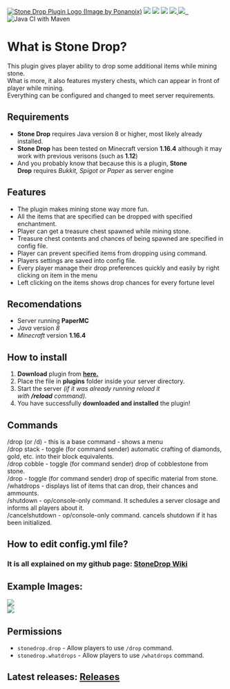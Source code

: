 [![Stone Drop Plugin Logo (Image by Ponanoix)](https://camo.githubusercontent.com/2ec460f53b6341d50f5df8bc131d7615334c0d24/68747470733a2f2f63646e2e646973636f72646170702e636f6d2f6174746163686d656e74732f3235323037343839303435333138383630382f3630363936393234333538353437383636362f6c6f676f5f706c7567696e752e706e67)](https://camo.githubusercontent.com/2ec460f53b6341d50f5df8bc131d7615334c0d24/68747470733a2f2f63646e2e646973636f72646170702e636f6d2f6174746163686d656e74732f3235323037343839303435333138383630382f3630363936393234333538353437383636362f6c6f676f5f706c7567696e752e706e67) [![](https://camo.githubusercontent.com/def46747e415fbe337550d7e626087e8bbcf0c7d/68747470733a2f2f696d672e736869656c64732e696f2f6769746875622f762f72656c656173652f554c5455582f53746f6e6544726f70506c7567696e)](https://camo.githubusercontent.com/def46747e415fbe337550d7e626087e8bbcf0c7d/68747470733a2f2f696d672e736869656c64732e696f2f6769746875622f762f72656c656173652f554c5455582f53746f6e6544726f70506c7567696e) [![](https://camo.githubusercontent.com/8735c0895eb23cac94b48ce06c5e6771fc3debdd/68747470733a2f2f696d672e736869656c64732e696f2f6769746875622f6973737565732f554c5455582f53746f6e6544726f70506c7567696e)](https://camo.githubusercontent.com/8735c0895eb23cac94b48ce06c5e6771fc3debdd/68747470733a2f2f696d672e736869656c64732e696f2f6769746875622f6973737565732f554c5455582f53746f6e6544726f70506c7567696e) [![](https://camo.githubusercontent.com/1f831f3aa886dbc23d57d1632557522e95108b3e/68747470733a2f2f696d672e736869656c64732e696f2f6769746875622f636f6d6d69742d61637469766974792f6d61737465722f554c5455582f53746f6e6544726f70506c7567696e)](https://camo.githubusercontent.com/1f831f3aa886dbc23d57d1632557522e95108b3e/68747470733a2f2f696d672e736869656c64732e696f2f6769746875622f636f6d6d69742d61637469766974792f6d61737465722f554c5455582f53746f6e6544726f70506c7567696e) [![](https://camo.githubusercontent.com/0f40cdd6cfc3e8654238c5c457f3894c015148a9/68747470733a2f2f696d672e736869656c64732e696f2f6769746875622f6c6963656e73652f554c5455582f53746f6e6544726f70506c7567696e) ![](https://img.shields.io/github/release-date/ULTUX/StoneDropPlugin)  ](https://camo.githubusercontent.com/0f40cdd6cfc3e8654238c5c457f3894c015148a9/68747470733a2f2f696d672e736869656c64732e696f2f6769746875622f6c6963656e73652f554c5455582f53746f6e6544726f70506c7567696e)![Java CI with Maven](https://github.com/ULTUX/StoneDropPlugin/workflows/Java%20CI%20with%20Maven/badge.svg?branch=master&event=deployment_status)

[](https://github.com/ULTUX/StoneDropPlugin#what-is-stone-drop)What is Stone Drop?
==================================================================================

This plugin gives player ability to drop some additional items while mining stone.\
What is more, it also features mystery chests, which can appear in front of player while mining.\
Everything can be configured and changed to meet server requirements.

[](https://github.com/ULTUX/StoneDropPlugin#requirements)Requirements
---------------------------------------------------------------------

-   **Stone Drop** requires Java version 8 or higher, most likely already installed.
-   **Stone Drop** has been tested on Minecraft version **1.16.4** although it may work with previous verisons (such as **1.12**)
-   And you probably know that because this is a plugin, **Stone Drop** requires *Bukkit, Spigot or Paper* as server engine

Features
--------

-   The plugin makes mining stone way more fun.
-   All the items that are specified can be dropped with specified enchantment.
-   Player can get a treasure chest spawned while mining stone.
-   Treasure chest contents and chances of being spawned are specified in config file.
-   Player can prevent specified items from dropping using command.
-   Players settings are saved into config file.
-   Every player manage their drop preferences quickly and easily by right clicking on item in the menu
-   Left clicking on the items shows drop chances for every fortune level

[](https://github.com/ULTUX/StoneDropPlugin#recomendations-its-just-been-tested-on-this-specifications)Recomendations
---------------------------------------------------------------------------------------------------------------------

-   Server running **PaperMC**
-   *Java* version *8*
-   *Minecraft* version **1.16.4**

[](https://github.com/ULTUX/StoneDropPlugin#how-to-install)How to install
-------------------------------------------------------------------------

1.  **Download** plugin from **[here.](https://github.com/ULTUX/StoneDropPlugin/releases)**
2.  Place the file in **plugins** folder inside your server directory.
3.  Start the server *(if it was already running reload it with **/reload** command).*
4.  You have successfully **downloaded and installed** the plugin!

[](https://github.com/ULTUX/StoneDropPlugin#commands)Commands
-------------------------------------------------------------

/drop (or /d) - this is a base command - shows a menu\
/drop stack - toggle (for command sender) automatic crafting of diamonds, gold, etc. into their block equivalents.\
/drop cobble - toggle (for command sender) drop of cobblestone from stone.\
/drop - toggle (for command sender) drop of specific material from stone.\
/whatdrops - displays list of items that can drop, their chances and ammounts.\
/shutdown - op/console-only command. It schedules a server closage and informs all players about it.\
/cancelshutdown - op/console-only command. cancels shutdown if it has been initialized.

How to edit config.yml file?
----------------------------

### It is all explained on my github page: **[StoneDrop Wiki](https://github.com/ULTUX/StoneDropPlugin/wiki/Config-file)**

Example Images:
---------------

[![](https://camo.githubusercontent.com/946825fe14ce81ad8e796658cfc952be26adfa7238e8bbc3b9c23d85486cd8c4/68747470733a2f2f692e696d6775722e636f6d2f41624d737736752e706e67)](https://camo.githubusercontent.com/946825fe14ce81ad8e796658cfc952be26adfa7238e8bbc3b9c23d85486cd8c4/68747470733a2f2f692e696d6775722e636f6d2f41624d737736752e706e67)\
[![](https://camo.githubusercontent.com/638a63c374a7b461bae422892c248bca7872ae6aadb9c653519f653d0c2107bf/68747470733a2f2f692e696d6775722e636f6d2f454b4d6c38384d2e706e67)](https://camo.githubusercontent.com/638a63c374a7b461bae422892c248bca7872ae6aadb9c653519f653d0c2107bf/68747470733a2f2f692e696d6775722e636f6d2f454b4d6c38384d2e706e67)

Permissions
-----------

-   `stonedrop.drop` - Allow players to use `/drop` command.
-   `stonedrop.whatdrops` - Allow players to use `/whatdrops` command.

[](https://github.com/ULTUX/StoneDropPlugin#latest-releases-releases)Latest releases: [Releases](https://github.com/ULTUX/minecraft-stone-drop-plugin/releases/)
----------------------------------------------------------------------------------------------------------------------------------------------------------------
